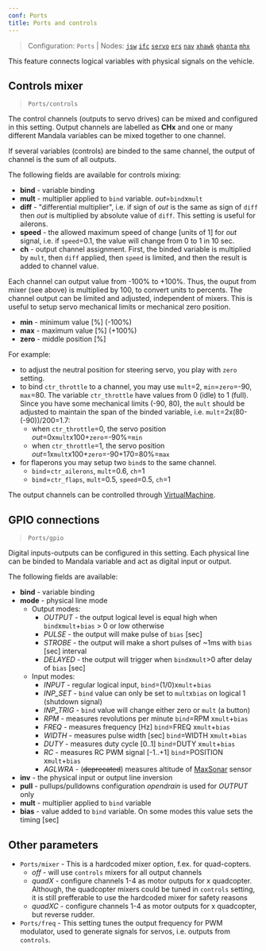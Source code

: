 ```yaml
---
conf: Ports
title: Ports and controls
---
```


>Configuration: `Ports`
> | Nodes: [`jsw`](../../hw/nodes/jsw.md) [`ifc`](../../hw/nodes/ifc.md) [`servo`](../../hw/nodes/servo.md) [`ers`](../../hw/nodes/ers.md) [`nav`](../../hw/nodes/nav.md) [`xhawk`](../../hw/nodes/xhawk.md) [`ghanta`](../../hw/nodes/ghanta.md) [`mhx`](../../hw/nodes/mhx.md)

This feature connects logical variables with physical signals on the vehicle.

## Controls mixer
> `Ports/controls`

The control channels (outputs to servo drives) can be mixed and configured in this setting. Output channels are labelled as **CHx** and one or many different Mandala variables can be mixed together to one channel.

If several variables (controls) are binded to the same channel, the output of channel is the sum of all outputs.

The following fields are available for controls mixing:

- **bind** -    variable binding
- **mult** -    multiplier applied to `bind` variable. *out*=`bind`x`mult`
- **diff** -    "differential multiplier", i.e. if sign of *out* is the same as sign of `diff` then *out* is multiplied by absolute value of `diff`. This setting is useful for ailerons.
- **speed** -   the allowed maximum speed of change [units of 1] for *out* signal, i.e. if `speed`=0.1, the value will change from 0 to 1 in 10 sec.
- **ch** -      output channel assignment. First, the binded variable is multiplied by `mult`, then `diff` applied, then `speed` is limited, and then the result is added to channel value.

Each channel can output value from -100% to +100%. Thus, the ouput from mixer (see above) is multiplied by 100, to convert units to percents. The channel output can be limited and adjusted, independent of mixers. This is useful to setup servo mechanical limits or mechanical zero position.

- **min** - minimum value [%] (-100%)
- **max** - maximum value [%] (+100%)
- **zero** - middle position [%]

For example:

- to adjust the neutral position for steering servo, you play with `zero` setting.
- to bind `ctr_throttle` to a channel, you may use `mult`=2, `min`=`zero`=-90, `max`=80. The variable `ctr_throttle` have values from 0 (idle) to 1 (full). Since you have some mechanical limits (-90, 80), the `mult` should be adjusted to maintain the span of the binded variable, i.e. `mult`=2x(80-(-90))/200=1.7:
    - when `ctr_throttle`=0, the servo position *out*=0x`mult`x100+`zero`=-90%=`min`
    - when `ctr_throttle`=1, the servo position *out*=1x`mult`x100+`zero`=-90+170=80%=`max`
- for flaperons you may setup two `bind`s to the same channel.
    * `bind`=`ctr_ailerons`, `mult`=0.6, `ch`=1
    * `bind`=`ctr_flaps`, `mult`=0.5, `speed`=0.5, `ch`=1

The output channels can be controlled through [VirtualMachine](vm.md).

## GPIO connections
> `Ports/gpio`

Digital inputs-outputs can be configured in this setting. Each physical line can be binded to Mandala variable and act as digital input or output.

The following fields are available:

- **bind** - variable binding
- **mode** - physical line mode
    - Output modes:
        - *OUTPUT* - the output logical level is equal high when `bind`x`mult`+`bias` > 0 or low otherwise
        - *PULSE* - the output will make pulse of `bias` [sec]
        - *STROBE* - the output will make a short pulses of ~1ms with `bias` [sec] interval
        - *DELAYED* - the output will trigger when `bind`x`mult`>0 after delay of `bias` [sec]
    - Input modes:
        - *INPUT* - regular logical input, `bind`=(1/0)x`mult`+`bias`
        - *INP_SET* - `bind` value can only be set to `mult`x`bias` on logical 1 (shutdown signal)
        - *INP_TRIG* - `bind` value will change either zero or `mult` (a button)
        - *RPM* - measures revolutions per minute `bind`=RPM x`mult`+`bias`
        - *FREQ* - measures frequency [Hz] `bind`=FREQ x`mult`+`bias`
        - *WIDTH* - measures pulse width [sec] `bind`=WIDTH x`mult`+`bias`
        - *DUTY* - measures duty cycle [0..1] `bind`=DUTY x`mult`+`bias`
        - *RC* - measures RC PWM signal [-1..+1] `bind`=POSITION x`mult`+`bias`
        - *AGLWRA* - (~~deprecated~~) measures altitude of [MaxSonar](http://www.maxbotix.com/Ultrasonic_Sensors/Outdoor_Sensors.htm) sensor
- **inv** - the physical input or output line inversion
- **pull** - pullups/pulldowns configuration *opendrain* is used for *OUTPUT* only
- **mult** - multiplier applied to `bind` variable
- **bias** - value added to `bind` variable. On some modes this value sets the timing [sec]


## Other parameters

 - `Ports/mixer` - This is a hardcoded mixer option, f.ex. for quad-copters.
    - *off* - will use `controls` mixers for all output channels
    - *quadX* - configure channels 1-4 as motor outputs for x quadcopter. Although, the quadcopter mixers could be tuned in `controls` setting, it is still prefferable to use the hardcoded mixer for safety reasons
    - *quadXC* - configure channels 1-4 as motor outputs for x quadcopter, but reverse rudder.
 - `Ports/freq` - This setting tunes the output frequency for PWM modulator, used to generate signals for servos, i.e. outputs from `controls`.